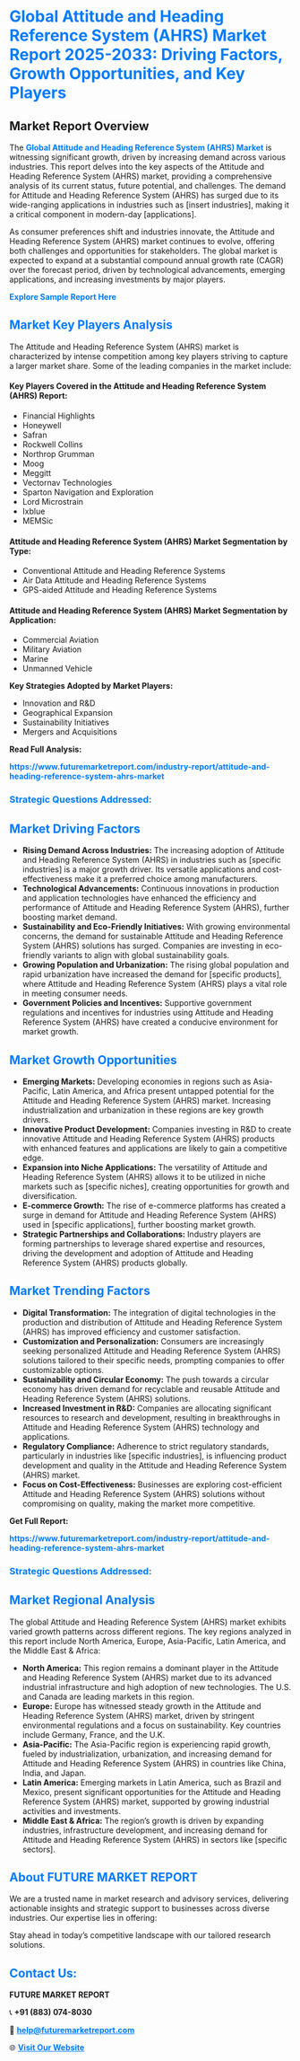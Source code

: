 <h1 style="color: #007BFF;">Global Attitude and Heading Reference System (AHRS) Market Report 2025-2033: Driving Factors, Growth Opportunities, and Key Players</h1>

<section id="overview">
<h2>Market Report Overview</h2>
<p>The <a href="https://www.futuremarketreport.com/industry-report/attitude-and-heading-reference-system-ahrs-market" style="color: #007BFF; text-decoration: none;"><strong>Global Attitude and Heading Reference System (AHRS) Market</strong></a> is witnessing significant growth, driven by increasing demand across various industries. This report delves into the key aspects of the Attitude and Heading Reference System (AHRS) market, providing a comprehensive analysis of its current status, future potential, and challenges. The demand for Attitude and Heading Reference System (AHRS) has surged due to its wide-ranging applications in industries such as [insert industries], making it a critical component in modern-day [applications].</p>
<p>As consumer preferences shift and industries innovate, the Attitude and Heading Reference System (AHRS) market continues to evolve, offering both challenges and opportunities for stakeholders. The global market is expected to expand at a substantial compound annual growth rate (CAGR) over the forecast period, driven by technological advancements, emerging applications, and increasing investments by major players.</p>
</section>

<section id="overview">
<p><a href="https://www.futuremarketreport.com/request-sample/reportId=45398" style="color: #007BFF; text-decoration: none;"><strong>Explore Sample Report Here</strong></a></p>
</section>

<section id="key-players">
<h2 style="color: #007BFF;">Market Key Players Analysis</h2>
<p>The Attitude and Heading Reference System (AHRS) market is characterized by intense competition among key players striving to capture a larger market share. Some of the leading companies in the market include:</p>
<h4>Key Players Covered in the Attitude and Heading Reference System (AHRS) Report:</h4>
<ul><li>Financial Highlights</li><li>Honeywell</li><li>Safran</li><li>Rockwell Collins</li><li>Northrop Grumman</li><li>Moog</li><li>Meggitt</li><li>Vectornav Technologies</li><li>Sparton Navigation and Exploration</li><li>Lord Microstrain</li><li>Ixblue</li><li>MEMSic</li></ul>
<h4>Attitude and Heading Reference System (AHRS) Market Segmentation by Type:</h4>
<ul><li>Conventional Attitude and Heading Reference Systems</li><li>Air Data Attitude and Heading Reference Systems</li><li>GPS-aided Attitude and Heading Reference Systems</li></ul>

<h4>Attitude and Heading Reference System (AHRS) Market Segmentation by Application:</h4>
<ul><li>Commercial Aviation</li><li>Military Aviation</li><li>Marine</li><li>Unmanned Vehicle</li></ul>
<p><strong>Key Strategies Adopted by Market Players:</strong></p>
<ul>
<li>Innovation and R&D</li>
<li>Geographical Expansion</li>
<li>Sustainability Initiatives</li>
<li>Mergers and Acquisitions</li>
</ul>
</section>

<section>
<p><strong>Read Full Analysis: </strong></p><a href="https://www.futuremarketreport.com/industry-report/attitude-and-heading-reference-system-ahrs-market" style="color: #007BFF; text-decoration: none;"><strong>https://www.futuremarketreport.com/industry-report/attitude-and-heading-reference-system-ahrs-market</strong></a>
<h3 style="color: #007BFF;">Strategic Questions Addressed:</h3>
</section>

<section id="driving-factors">
<h2 style="color: #007BFF;">Market Driving Factors</h2>
<ul>
<li><strong>Rising Demand Across Industries:</strong> The increasing adoption of Attitude and Heading Reference System (AHRS) in industries such as [specific industries] is a major growth driver. Its versatile applications and cost-effectiveness make it a preferred choice among manufacturers.</li>
<li><strong>Technological Advancements:</strong> Continuous innovations in production and application technologies have enhanced the efficiency and performance of Attitude and Heading Reference System (AHRS), further boosting market demand.</li>
<li><strong>Sustainability and Eco-Friendly Initiatives:</strong> With growing environmental concerns, the demand for sustainable Attitude and Heading Reference System (AHRS) solutions has surged. Companies are investing in eco-friendly variants to align with global sustainability goals.</li>
<li><strong>Growing Population and Urbanization:</strong> The rising global population and rapid urbanization have increased the demand for [specific products], where Attitude and Heading Reference System (AHRS) plays a vital role in meeting consumer needs.</li>
<li><strong>Government Policies and Incentives:</strong> Supportive government regulations and incentives for industries using Attitude and Heading Reference System (AHRS) have created a conducive environment for market growth.</li>
</ul>
</section>

<section id="growth-opportunities">
<h2 style="color: #007BFF;">Market Growth Opportunities</h2>
<ul>
<li><strong>Emerging Markets:</strong> Developing economies in regions such as Asia-Pacific, Latin America, and Africa present untapped potential for the Attitude and Heading Reference System (AHRS) market. Increasing industrialization and urbanization in these regions are key growth drivers.</li>
<li><strong>Innovative Product Development:</strong> Companies investing in R&D to create innovative Attitude and Heading Reference System (AHRS) products with enhanced features and applications are likely to gain a competitive edge.</li>
<li><strong>Expansion into Niche Applications:</strong> The versatility of Attitude and Heading Reference System (AHRS) allows it to be utilized in niche markets such as [specific niches], creating opportunities for growth and diversification.</li>
<li><strong>E-commerce Growth:</strong> The rise of e-commerce platforms has created a surge in demand for Attitude and Heading Reference System (AHRS) used in [specific applications], further boosting market growth.</li>
<li><strong>Strategic Partnerships and Collaborations:</strong> Industry players are forming partnerships to leverage shared expertise and resources, driving the development and adoption of Attitude and Heading Reference System (AHRS) products globally.</li>
</ul>
</section>

<section id="trending-factors">
<h2 style="color: #007BFF;">Market Trending Factors</h2>
<ul>
<li><strong>Digital Transformation:</strong> The integration of digital technologies in the production and distribution of Attitude and Heading Reference System (AHRS) has improved efficiency and customer satisfaction.</li>
<li><strong>Customization and Personalization:</strong> Consumers are increasingly seeking personalized Attitude and Heading Reference System (AHRS) solutions tailored to their specific needs, prompting companies to offer customizable options.</li>
<li><strong>Sustainability and Circular Economy:</strong> The push towards a circular economy has driven demand for recyclable and reusable Attitude and Heading Reference System (AHRS) solutions.</li>
<li><strong>Increased Investment in R&D:</strong> Companies are allocating significant resources to research and development, resulting in breakthroughs in Attitude and Heading Reference System (AHRS) technology and applications.</li>
<li><strong>Regulatory Compliance:</strong> Adherence to strict regulatory standards, particularly in industries like [specific industries], is influencing product development and quality in the Attitude and Heading Reference System (AHRS) market.</li>
<li><strong>Focus on Cost-Effectiveness:</strong> Businesses are exploring cost-efficient Attitude and Heading Reference System (AHRS) solutions without compromising on quality, making the market more competitive.</li>
</ul>
</section>

<section>
<p><strong>Get Full Report: </strong></p><a href="https://www.futuremarketreport.com/industry-report/attitude-and-heading-reference-system-ahrs-market" style="color: #007BFF; text-decoration: none;"><strong>https://www.futuremarketreport.com/industry-report/attitude-and-heading-reference-system-ahrs-market</strong></a>
<h3 style="color: #007BFF;">Strategic Questions Addressed:</h3>
</section>


<section id="regional-analysis">
<h2 style="color: #007BFF;">Market Regional Analysis</h2>
<p>The global Attitude and Heading Reference System (AHRS) market exhibits varied growth patterns across different regions. The key regions analyzed in this report include North America, Europe, Asia-Pacific, Latin America, and the Middle East & Africa:</p>
<ul>
<li><strong>North America:</strong> This region remains a dominant player in the Attitude and Heading Reference System (AHRS) market due to its advanced industrial infrastructure and high adoption of new technologies. The U.S. and Canada are leading markets in this region.</li>
<li><strong>Europe:</strong> Europe has witnessed steady growth in the Attitude and Heading Reference System (AHRS) market, driven by stringent environmental regulations and a focus on sustainability. Key countries include Germany, France, and the U.K.</li>
<li><strong>Asia-Pacific:</strong> The Asia-Pacific region is experiencing rapid growth, fueled by industrialization, urbanization, and increasing demand for Attitude and Heading Reference System (AHRS) in countries like China, India, and Japan.</li>
<li><strong>Latin America:</strong> Emerging markets in Latin America, such as Brazil and Mexico, present significant opportunities for the Attitude and Heading Reference System (AHRS) market, supported by growing industrial activities and investments.</li>
<li><strong>Middle East & Africa:</strong> The region’s growth is driven by expanding industries, infrastructure development, and increasing demand for Attitude and Heading Reference System (AHRS) in sectors like [specific sectors].</li>
</ul>
</section>

<footer>
<h2 style="color: #007BFF;">About FUTURE MARKET REPORT</h2>
<p>We are a trusted name in market research and advisory services, delivering actionable insights and strategic support to businesses across diverse industries. Our expertise lies in offering:</p>

<p>Stay ahead in today’s competitive landscape with our tailored research solutions.</p>

<h2 style="color: #007BFF;">Contact Us:</h2>
<p><strong>FUTURE MARKET REPORT</strong></p>
<p>📞 <strong>+91 (883) 074-8030</strong></p>
<p>📧 <strong><a href="mailto:help@futuremarketreport.com" style="color: #007BFF;">help@futuremarketreport.com</a></strong></p>
<p>🌐 <strong><a href="https://www.futuremarketreport.com/" style="color: #007BFF;">Visit Our Website</a></strong></p>
</footer>